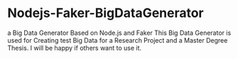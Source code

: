 # Nodejs-Faker-BigDataGenerator
a Big Data Generator Based on Node.js and Faker
This Big Data Generator is used for Creating test Big Data for a Research Project and a Master Degree Thesis.
I will be happy if others want to use it.
